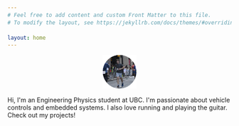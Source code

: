 ```yaml
---
# Feel free to add content and custom Front Matter to this file.
# To modify the layout, see https://jekyllrb.com/docs/themes/#overriding-theme-defaults

layout: home
---
```


<p align="center">
  <img width="15%" height="15%" src="media/marathon.png">
</p>

Hi, I'm an Engineering Physics student at UBC. I'm passionate about vehicle controls and embedded systems. I also love running and playing the guitar. Check out my projects! 